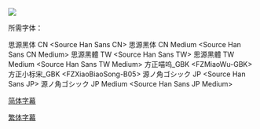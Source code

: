 ![](https://i.loli.net/2019/04/26/5cc1f821833f1.jpg)

所需字体：

思源黑体 CN \<Source Han Sans CN>
思源黑体 CN Medium \<Source Han Sans CN Medium>
思源黑體 TW \<Source Han Sans TW>
思源黑體 TW Medium \<Source Han Sans TW Medium>
方正喵呜_GBK \<FZMiaoWu-GBK>
方正小标宋_GBK \<FZXiaoBiaoSong-B05>
源ノ角ゴシック JP \<Source Han Sans JP>
源ノ角ゴシック JP Medium \<Source Han Sans JP Medium>

[简体字幕](https://github.com/tastysugar/SweetSub/raw/master/Okko's%20Inn/%5BSweetSub%5D%20Okko's%20Inn%20%5BBDRip%201080P%20HEVC-10bit%20FLAC%5D.chs.ass)

[繁体字幕](https://github.com/tastysugar/SweetSub/raw/master/Okko's%20Inn/%5BSweetSub%5D%20Okko's%20Inn%20%5BBDRip%201080P%20HEVC-10bit%20FLAC%5D.cht.ass)